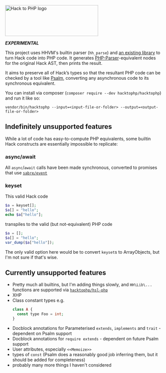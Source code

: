 <img src="https://hacktophp.github.io/hacktophp/logo.svg?1" alt="Hack to PHP logo" width="300px" height="100px" />

***EXPERIMENTAL***

This project uses HHVM's builtin parser (`hh_parse`) and [an existing library](https://github.com/hhvm/hhast) to turn Hack code into PHP code. It generates [PHP-Parser](https://github.com/nikic/php-parser)-equivalent nodes for the original Hack AST, then prints the result.

It aims to preserve all of Hack’s types so that the resultant PHP code can be checked by a tool like [Psalm](https://github.com/vimeo/psalm), converting any asynchronous code to its synchronous equivalent.

You can install via composer (`composer require --dev hacktophp/hacktophp`) and run it like so:

```
vendor/bin/hacktophp --input=<input-file-or-folder> --output=<output-file-or-folder>
```

## Indefinitely unsupported features

While a lot of code has easy-to-compute PHP equivalents, some builtin Hack constructs are essentially impossible to replicate:

### async/await

All `async`/`await` calls have been made synchronous, converted to promises that use [`sabre/event`](https://github.com/sabre/event)

### keyset

This valid Hack code
```php
$a = keyset[];
$a[] = "hello";
echo $a["hello"];
```
transpiles to the valid (but not-equivalent) PHP code
```php
$a = [];
$a[] = "hello";
var_dump($a["hello"]);
```

The only valid option here would be to convert `keyset`s to ArrayObjects, but I'm not sure if that's wise.

## Currently unsupported features

- Pretty much all builtins, but I'm adding things slowly, and `HH\Lib\...` functions are supported via [`hacktophp/hsl-php`](https://github.com/hacktophp/hsl-php)
- XHP
- Class constant types e.g.
  ```php
  class A {
    const type Foo = int;
  }
  ```
- Docblock annotations for Parameterised `extends`, `implements` and `trait` - dependent on Psalm support
- Docblock annotations for `require extends` - dependent on future Psalm support
- User attributes, especially `<<Memoize>>`
- types of `const` (Psalm does a reasonably good job inferring them, but it should be added for completeness)
- probably many more things I haven't considered
